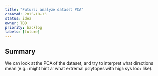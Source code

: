```yaml
---
title: "Future: analyze dataset PCA"
created: 2025-10-13
status: idea
owner: TBD
priority: backlog
labels: [future]
---
```


## Summary

We can look at the PCA of the dataset, and try to interpret what directions mean (e.g.: might hint at what extremal polytopes with high sys look like).

